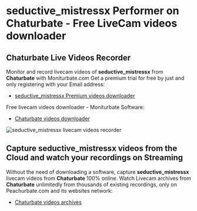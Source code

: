 # seductive_mistressx Performer on Chaturbate - Free LiveCam videos downloader

## Chaturbate Live Videos Recorder

Monitor and record livecam videos of **seductive_mistressx** from **Chaturbate** with Moniturbate.com
Get a premium trial for free by just and only registering with your Email address:
* [seductive_mistressx Premium videos downloader](https://moniturbate.com/request-demo-licence-key.html)

Free livecam videos downloader - Moniturbate Software:
* [Chaturbate videos downloader](https://moniturbate.com/moniturbate-download-software.html)

![seductive_mistressx livecam videos recorder](https://peachurnet.com/templates/moniturbate-software.png)


## Capture seductive_mistressx videos from the Cloud and watch your recordings on Streaming

Without the need of downloading a software, capture **seductive_mistressx** livecam videos from **Chaturbate** 100% online.
Watch Livecam archives from **Chaturbate** unlimitedly from thousands of existing recordings, only on Peachurbate.com and its websites network:
* [Chaturbate videos archives](https://peachurnet.com/)